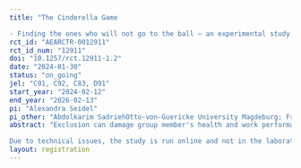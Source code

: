 ```yaml
---
title: "The Cinderella Game 
- Finding the ones who will not go to the ball – an experimental study –"
rct_id: "AEARCTR-0012911"
rct_id_num: "12911"
doi: "10.1257/rct.12911-1.2"
date: "2024-01-30"
status: "on_going"
jel: "C91, C92, C83, D91"
start_year: "2024-02-12"
end_year: "2026-02-13"
pi: "Alexandra Seidel"
pi_other: "Abdolkarim SadriehOtto-von-Guericke University Magdeburg; Franziska RumpelOtto-von-Guericke University Magdeburg; Jannik T. GreifOtto-von-Guericke University Magdeburg"
abstract: "Exclusion can damage group member's health and work performance. The central objective of the study is to understand the patterns of exclusion and whether the information on the likelihood of being excluded helps or harms the victims. In our laboratory study, we invite a set of subjects about whom we have information in multiple dimensions, including age, gender, body type, face shape, eye and hair color, willingness to trust and reciprocate, degree of altruism, etc. Subjects are assigned to groups of six. Using the distributions of the attributes, we create fictional person cards and ask the subjects to rank them according to the expected likelihood that they will be excluded by their group of six. Subjects receive a positive payoff for each person card that they rank on the same position as ranked by the group in total. The subject whose attributes are closest to the person card that is ranked with the highest likelihood to be excluded by the group is selected as the group's victim and receives a reduced payoff. In the baseline treatment, the subjects provide an initial ranking, before having a group discussion via computer chat. The information on the initial ranking is not provided by the experimenter. After the discussion, the final rankings are submitted and the game ends with payoffs and no repetition. In the revealed treatment, the initial ranking decision phase is followed by an information phase, in which the potential victim - given the initial rankings - is revealed by the experimenter. The remaining part of the game is the same as in the baseline treatment. 
Due to technical issues, the study is run online and not in the laboratory, but with the same set of subjects randomized across treatments. Due to the online setup, we no longer need the six-subject groups and cannot provide the group discussion. Instead, rankings and re-rankings are performed by the subjects in the baseline treatment without any interaction with others. The baseline treatment is subdivided into one subgroup with a neutral request to reevaluate their ranking and one subgroup with an ethically framed request. In the treatment group, after the initial ranking, we report a number of person cards that were either among the top five most likely victims ("mimic treatment") or explicitly not among the top five most likely victims ("attention treatment") of a previous session. Subjects then receive a neutral request to reevaluate their ranking. In contrast to the original plan (see above), we do not actually choose victims who have a payoff loss. The advantage of the new online setup is that we can evaluate each individual's decisions as an independent observation. The downside of the new online setup is that some of the subjects drop out before completing the experiment. "
layout: registration
---
```


